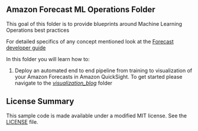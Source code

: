 ## Amazon Forecast ML Operations Folder

This goal of this folder is to provide blueprints around Machine Learning Operations best practices

For detailed specifics of any concept mentioned look at the [Forecast developer guide](https://docs.aws.amazon.com/forecast/latest/dg/what-is-forecast.html)

In this folder you will learn how to:

1. Deploy an automated end to end pipeline from training to visualization of your Amazon Forecasts in Amazon QuickSight. To get started please navigate to the [*visualization_blog*](visualization_blog/) folder

## License Summary
This sample code is made available under a modified MIT license. See the [LICENSE](../LICENSE) file.



